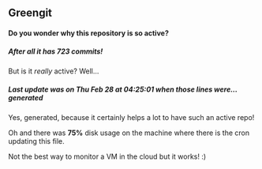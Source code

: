 ## Greengit

#### Do you wonder why this repository is so active?

##### After all it has 723 commits!

But is it *really* active? Well...

##### Last update was on Thu Feb 28 at 04:25:01 when those lines were... generated

Yes, generated, because it certainly helps a lot to have such an active repo!

Oh and there was **75%** disk usage on the machine
where there is the cron updating this file.

Not the best way to monitor a VM in the cloud but it works! :)

